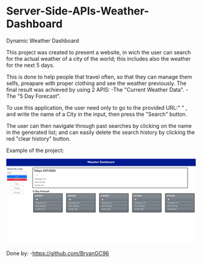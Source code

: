 # Server-Side-APIs-Weather-Dashboard
Dynamic Weather Dashboard

This project was created to present a website, in wich the user can search for the actual weather of a city of the world;
this includes also the weather for the next 5 days.

This is done to help people that travel often, so that they can manage them selfs, preapare with proper clothing and see the weather previously.
The final result was achieved by using 2 APIS:
    -The "Current Weather Data".
    -The "5 Day Forecast".

To use this application, the user need only to go to the provided URL:" " , 
and write the name of a City in the input, then press the "Search" button.

The user can then navigate through past searches by clicking on the name in the generated list; and can easily delete the search history by clicking the red "clear history" button.


Example of the project: 

![Example image of the project running](./Assets/423105828_383433667642112_1294296953260700066_n.png)


Done by:
-https://github.com/BryanGC96 
